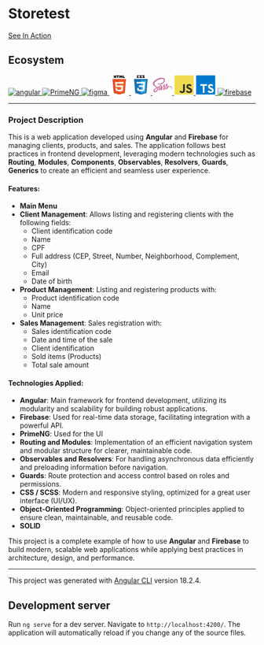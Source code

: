 # Storetest
<a href="https://store-test-psi.vercel.app">See In Action</a>

## Ecosystem
<a href="https://angular.io" target="_blank" rel="noreferrer">
  <img src="https://angular.io/assets/images/logos/angular/angular.svg" alt="angular" width="45" height="45"/>
</a>
<a href="https://primefaces.org/primeng/#/setup" target="_blank" rel="noreferrer">
  <img src="https://i0.wp.com/www.primefaces.org/wp-content/uploads/2021/10/primeng-logo.png?fit=280%2C300&ssl=1" alt="PrimeNG" width="40" height="40"/>
</a>
<a href="https://www.figma.com/" target="_blank" rel="noreferrer">
  <img src="https://www.vectorlogo.zone/logos/figma/figma-icon.svg" alt="figma" width="40" height="40"/>
</a>
<a href="https://www.w3.org/html/" target="_blank" rel="noreferrer">
  <img src="https://raw.githubusercontent.com/devicons/devicon/master/icons/html5/html5-original-wordmark.svg" alt="html5" width="40" height="40"/>
</a>
<a href="https://www.w3schools.com/css/" target="_blank" rel="noreferrer"> 
  <img src="https://raw.githubusercontent.com/devicons/devicon/master/icons/css3/css3-original-wordmark.svg" alt="css3" width="40" height="40"/>
</a>
<a href="https://sass-lang.com" target="_blank" rel="noreferrer"> 
  <img src="https://raw.githubusercontent.com/devicons/devicon/master/icons/sass/sass-original.svg" alt="sass" width="40" height="40"/>
</a>
<a href="https://developer.mozilla.org/en-US/docs/Web/JavaScript" target="_blank" rel="noreferrer">
  <img src="https://raw.githubusercontent.com/devicons/devicon/master/icons/javascript/javascript-original.svg" alt="javascript" width="40" height="40"/>
</a> 
<a href="https://www.typescriptlang.org/" target="_blank" rel="noreferrer">
  <img src="https://raw.githubusercontent.com/devicons/devicon/master/icons/typescript/typescript-original.svg" alt="typescript" width="40" height="40"/>
</a>
<a href="https://(https://firebase.google.com/)" target="_blank" rel="noreferrer">
  <img src="https://www.gstatic.com/devrel-devsite/prod/va0674a8db96513470826a6ecbe1af5bc068cadff9b5aed0477a70013be17d6e8/firebase/images/lockup.svg"  alt="firebase" width="116" height="32" />
</a>

---

### Project Description

This is a web application developed using **Angular** and **Firebase** for managing clients, products, and sales. The application follows best practices in frontend development, leveraging modern technologies such as **Routing**, **Modules**, **Components**, **Observables**, **Resolvers**, **Guards**, **Generics**  to create an efficient and seamless user experience.

#### Features:
- **Main Menu**
- **Client Management**: Allows listing and registering clients with the following fields:
  - Client identification code
  - Name
  - CPF
  - Full address (CEP, Street, Number, Neighborhood, Complement, City)
  - Email
  - Date of birth
- **Product Management**: Listing and registering products with:
  - Product identification code
  - Name
  - Unit price
- **Sales Management**: Sales registration with:
  - Sales identification code
  - Date and time of the sale
  - Client identification
  - Sold items (Products)
  - Total sale amount

#### Technologies Applied:
- **Angular**: Main framework for frontend development, utilizing its modularity and scalability for building robust applications.
- **Firebase**: Used for real-time data storage, facilitating integration with a powerful API.
- **PrimeNG**: Used for the UI
- **Routing and Modules**: Implementation of an efficient navigation system and modular structure for clearer, maintainable code.
- **Observables and Resolvers**: For handling asynchronous data efficiently and preloading information before navigation.
- **Guards**: Route protection and access control based on roles and permissions.
- **CSS / SCSS**: Modern and responsive styling, optimized for a great user interface (UI/UX).
- **Object-Oriented Programming**: Object-oriented principles applied to ensure clean, maintainable, and reusable code.
- **SOLID**

This project is a complete example of how to use **Angular** and **Firebase** to build modern, scalable web applications while applying best practices in architecture, design, and performance.

---

This project was generated with [Angular CLI](https://github.com/angular/angular-cli) version 18.2.4.

## Development server

Run `ng serve` for a dev server. Navigate to `http://localhost:4200/`. The application will automatically reload if you change any of the source files.


